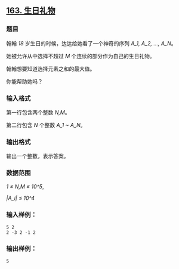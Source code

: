## [163. 生日礼物](https://www.acwing.com/problem/content/165/)

### 题目

翰翰 *18* 岁生日的时候，达达给她看了一个神奇的序列 *A_1, A_2, …, A_N*。

她被允许从中选择不超过 *M* 个连续的部分作为自己的生日礼物。

翰翰想要知道选择元素之和的最大值。

你能帮助她吗？

### 输入格式

第一行包含两个整数 *N,M*。

第二行包含 *N* 个整数 *A_1 ~ A_N*。

### 输出格式

输出一个整数，表示答案。

### 数据范围

*1 ≤ N,M ≤ 10^5*,

*|A_i| ≤ 10^4*

### 输入样例：

```
5 2
2 -3 2 -1 2
```

### 输出样例：

```
5
```
